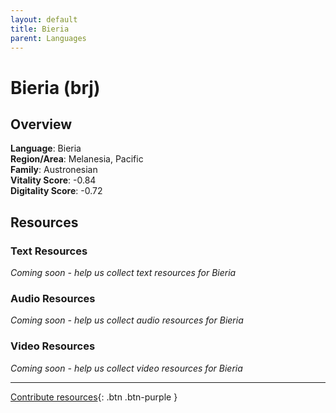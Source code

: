 ```yaml
---
layout: default
title: Bieria
parent: Languages
---
```


# Bieria (brj)

## Overview

**Language**: Bieria  
**Region/Area**: Melanesia, Pacific  
**Family**: Austronesian  
**Vitality Score**: -0.84  
**Digitality Score**: -0.72  

## Resources

### Text Resources
*Coming soon - help us collect text resources for Bieria*

### Audio Resources
*Coming soon - help us collect audio resources for Bieria*

### Video Resources
*Coming soon - help us collect video resources for Bieria*

---

[Contribute resources](https://fairtrain.github.io/){: .btn .btn-purple }
